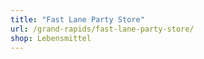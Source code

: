 ```yaml
---
title: "Fast Lane Party Store"
url: /grand-rapids/fast-lane-party-store/
shop: Lebensmittel
---
```

